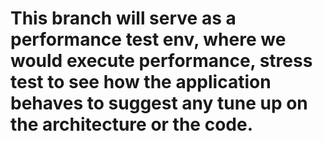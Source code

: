 # This branch will serve as a performance test env, where we would execute performance, stress test to see how the application behaves to suggest any tune up on the architecture or the code. 
